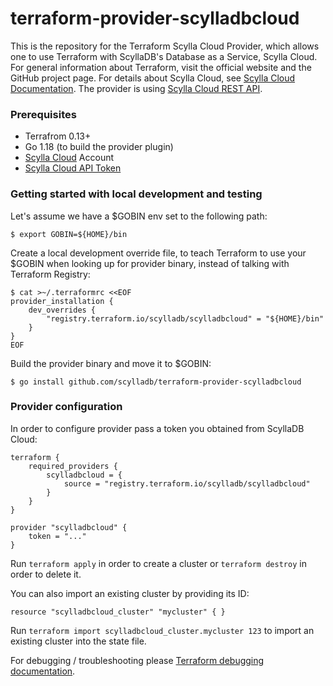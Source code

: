 terraform-provider-scylladbcloud
================================

This is the repository for the Terraform Scylla Cloud Provider, which allows one to use Terraform with ScyllaDB's Database as a Service, Scylla Cloud. For general information about Terraform, visit the official website and the GitHub project page. For details about Scylla Cloud, see [Scylla Cloud Documentation](https://cloud.docs.scylladb.com).
The provider is using [Scylla Cloud REST API](https://cloud.docs.scylladb.com/stable/api-docs/api-get-started.html).


### Prerequisites

* Terrafrom 0.13+
* Go 1.18 (to build the provider plugin)
* [Scylla Cloud](https://cloud.scylladb.com/) Account
* [Scylla Cloud API Token](https://cloud.docs.scylladb.com/stable/api-docs/api-get-started.html#obtaining-an-api-key-beta)

### Getting started with local development and testing

Let's assume we have a $GOBIN env set to the following path:

```
$ export GOBIN=${HOME}/bin
```

Create a local development override file, to teach Terraform to use your $GOBIN
when looking up for provider binary, instead of talking with Terraform Registry:

```
$ cat >~/.terraformrc <<EOF
provider_installation {
	dev_overrides {
		"registry.terraform.io/scylladb/scylladbcloud" = "${HOME}/bin"
	}
}
EOF
```

Build the provider binary and move it to $GOBIN:

```
$ go install github.com/scylladb/terraform-provider-scylladbcloud
```

### Provider configuration

In order to configure provider pass a token you obtained from ScyllaDB Cloud:

```
terraform {
	required_providers {
		scylladbcloud = {
			source = "registry.terraform.io/scylladb/scylladbcloud"
		}
	}
}

provider "scylladbcloud" {
	token = "..."
}
```

Run `terraform apply` in order to create a cluster or `terraform destroy` in order to delete it.

You can also import an existing cluster by providing its ID:

```
resource "scylladbcloud_cluster" "mycluster" { }
```

Run `terraform import scylladbcloud_cluster.mycluster 123` to import an existing cluster into the state file.

For debugging / troubleshooting please [Terraform debugging documentation](https://developer.hashicorp.com/terraform/internals/debugging).
